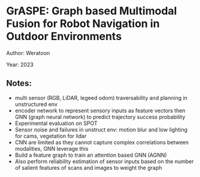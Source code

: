 # GrASPE: Graph based Multimodal Fusion for Robot Navigation in Outdoor Environments

Author: Weratoon

Year: 2023

Notes:
---

* multi sensor (RGB, LiDAR, legeed odom) traversability and planning in unstructured env
* encoder network to represent sensory inputs as feature vectors then GNN (graph neural network) to predict trajectory success probability
* Experimental evaluation on SPOT   
* Sensor noise and failures in unstruct env: motion blur and low lighting for cams, vegetation for lidar
* CNN are limited as they cannot capture complex correlations between modalities, GNN leverage this
* Build a feature graph to train an attention based GNN (AGNN)
* Also perform reliability estimation of sensor inputs based on the number of salient features of scans and images to weight the graph